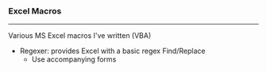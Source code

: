 <h3>Excel Macros</h3>
<hr />

<p>Various MS Excel macros I've written (VBA)</p>

<ul>
<li>Regexer: provides Excel with a basic regex Find/Replace
	<ul><li>Use accompanying forms</li></ul>
</li>
</ul>


